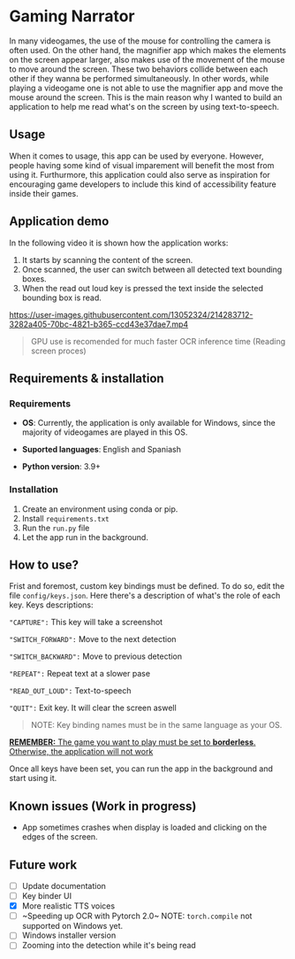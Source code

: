 # Gaming Narrator

In many videogames, the use of the mouse for controlling the camera is often used. On the other hand, the magnifier app which makes the elements on the screen appear larger, also makes use of the movement of the mouse to move around the screen. These two behaviors collide between each other if they wanna be performed simultaneously. In other words, while playing a videogame one is not able to use the magnifier app and move the mouse around the screen. 
This is the main reason why I wanted to build an application to help me read what's on the screen by using text-to-speech.

## Usage
When it comes to usage, this app can be used by everyone. However, people having some kind of visual imparement will benefit the most from using it. Furthurmore, this application could also serve as inspiration for encouraging game developers to include this kind of accessibility feature inside their games. 

## Application demo
In the following video it is shown how the application works:
1. It starts by scanning the content of the screen.
2. Once scanned, the user can switch between all detected text bounding boxes.
3. When the read out loud key is pressed the text inside the selected bounding box is read. 

https://user-images.githubusercontent.com/13052324/214283712-3282a405-70bc-4821-b365-ccd43e37dae7.mp4

> GPU use is recomended for much faster OCR inference time (Reading screen proces)

## Requirements & installation
### Requirements
- **OS**: Currently, the application is only available for Windows, since the majority of videogames are played in this OS. 

- **Suported languages**: English and Spaniash

- **Python version**: 3.9+
### Installation
1. Create an environment using conda or pip. 
2. Install `requirements.txt` 
3. Run the `run.py` file
4. Let the app run in the background.

## How to use?
Frist and foremost, custom key bindings must be defined. To do so, edit the file `config/keys.json`. Here there's a description of what's the role of each key.
Keys descriptions:

`"CAPTURE":` This key will take a screenshot

`"SWITCH_FORWARD":` Move to the next detection 

 `"SWITCH_BACKWARD":` Move to previous detection
 
 `"REPEAT":` Repeat text at a slower pase 
 
 `"READ_OUT_LOUD":` Text-to-speech 
 
 `"QUIT":` Exit key. It will clear the screen aswell

> NOTE: Key binding names must be in the same language as your OS.

<ins>**REMEMBER:** The game you want to play must be set to **borderless**. Otherwise, the application will not work</ins>

Once all keys have been set, you can run the app in the background and start using it.

## Known issues (Work in progress)
- App sometimes crashes when display is loaded and clicking on the edges of the screen.

## Future work
- [ ] Update documentation
- [ ] Key binder UI
- [x] More realistic TTS voices
- [ ] ~Speeding up OCR with Pytorch 2.0~ NOTE: `torch.compile` not supported on Windows yet.
- [ ] Windows installer version
- [ ] Zooming into the detection while it's being read
